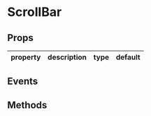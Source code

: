 # ScrollBar

## Props

| property | description | type | default |
|----------|-------------|------|---------|

## Events

## Methods
